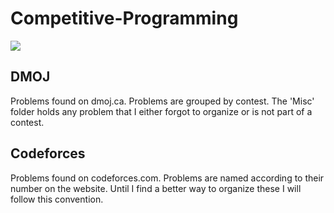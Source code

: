 
# Competitive-Programming

[![](https://tokei.rs/b1/github/XAMPPRocky/tokei?category=files)](https://github.com/XAMPPRocky/tokei)

## DMOJ

Problems found on dmoj.ca. Problems are grouped by contest. The 'Misc' folder holds any problem that I either forgot to organize or is not part of a contest.

## Codeforces

Problems found on codeforces.com. Problems are named according to their number on the website. Until I find a better way to organize these I will follow this convention.